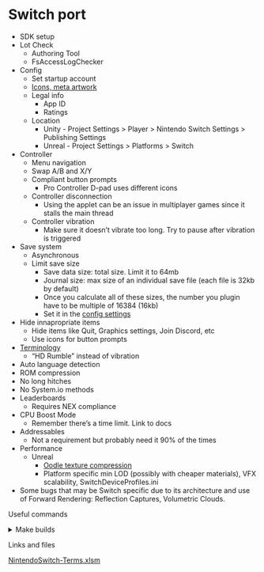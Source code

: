 # Switch port

- SDK setup
- Lot Check
    - Authoring Tool
    - FsAccessLogChecker
- Config
    - Set startup account
    - [Icons, meta artwork](https://github.com/kf-jbialo/porting-reference/wiki/Platform-Reference-Images)
    - Legal info
        - App ID
        - Ratings
    - Location
        - Unity - Project Settings > Player > Nintendo Switch Settings > Publishing Settings
        - Unreal - Project Settings > Platforms > Switch
- Controller
    - Menu navigation
    - Swap A/B and X/Y
    - Compliant button prompts
        - Pro Controller D-pad uses different icons
    - Controller disconnection
        - Using the applet can be an issue in multiplayer games since it stalls the main thread
    - Controller vibration
        - Make sure it doesn’t vibrate too long. Try to pause after vibration is triggered
- Save system
    - Asynchronous
    - Limit save size
        - Save data size: total size. Limit it to 64mb
        - Journal size: max size of an individual save file (each file is 32kb by default)
        - Once you calculate all of these sizes, the number you plugin have to be multiple of 16384 (16kb)
        - Set it in the [config settings](https://www.notion.so/Astrea-fd128e79d1f24b359db404a2bb5dca92?pvs=21)
- Hide innapropriate items
    - Hide items like Quit, Graphics settings, Join Discord, etc
    - Use icons for button prompts
- [Terminology](https://www.notion.so/Astrea-fd128e79d1f24b359db404a2bb5dca92?pvs=21)
    - “HD Rumble” instead of vibration
- Auto language detection
- ROM compression
- No long hitches
- No System.io methods
- Leaderboards
    - Requires NEX compliance
- CPU Boost Mode
    - Remember there’s a time limit. Link to docs
- Addressables
    - Not a requirement but probably need it 90% of the times
- Performance
    - Unreal
        - [Oodle texture compression](https://docs.unrealengine.com/4.27/en-US/TestingAndOptimization/Oodle/Texture/)
        - Platform specific min LOD (possibly with cheaper materials), VFX scalability, SwitchDeviceProfiles.ini
- Some bugs that may be Switch specific due to its architecture and use of Forward Rendering: Reflection Captures, Volumetric Clouds.

Useful commands

<details>
    <summary>Make builds</summary> 
    <details>
    <summary>Unreal</summary>
    <p>        
        @echo on
        
        title Building GameName on Switch (Shipping)
        
        echo Starting a Switch build...
        C:/Unreal/GameName/4.27_v2/Engine/Binaries/DotNET/AutomationTool.exe BuildCookRun -project=C:/Unreal/GameName/Game/ProjectName.uproject -noP4 -clientconfig=Shipping -serverconfig=Shipping -nocompile -nocompileeditor -installed -ue4exe=C:\Unreal\GameName\4.27_v2\Engine\Binaries\Win64\UE4Editor-Cmd.exe -utf8output -platform=Switch -build -cook -map=+MainMenu+Coliseum+CombatArena+Folktown+ForestOutSide+Kalios_Mountain_Persistent+Outside_Soma_PERSISTENT+SpiderDenPersistent+TempleOfPsyche_Persistent+TempleOfSoma_PERSISTENT+SukenTemple_Persistent+SunkenTempleDungeon_Persistent+InsideTheObservatory_PERSISTENT+OutsideTheObservatory_PERSISTENT+DeepForest_Persistent+OutsideSpiderDenPERSISTENT+ForestCave+SetaelesDungeon_PERSISTENT+OutsideGameName_PERSISTENT+TheGameName_PERSISTENT+StartCamp_Persistent+TemplteOfTheChosen_PERSISTENT -unversionedcookedcontent -compressed -stage -package -stagingdirectory=M:/Builds/GameName/BuildMachine/v2/ -cmdline=""
        echo Finished building for Switch.
    </p>
    </details>
</details>

<details>
<summary> Patching </summary> 
<details>
<summary> Analyze patch </summary>
        
    %NINTENDO_SDK_ROOT%\Tools\CommandLineTools\AuthoringTool\AuthoringTool.exe analyze-patch C:\GameName\Binaries\Switch\GameName-Switch-Shipping-patch.nsp --previous C:\GameName\Releases\Cert\Switch\LatestPatch\GameName-Switch-Shipping-Update-Patch2-RC1.nsp --original C:\GameName\Releases\Cert\Switch\OriginalRelease\GameName-Switch-Shipping.nsp
    
</details>
</details>        

        
    - Diff patch
        
        `%NINTENDO_SDK_ROOT%\Tools\CommandLineTools\AuthoringTool\AuthoringTool.exe diffpatch C:\GameName\Releases\Cert\Switch\OriginalRelease\GameName-Switch-Shipping.nsp C:\GameName\Releases\Cert\Switch\LatestPatch\GameName-Switch-Shipping-Update-Patch2-RC1.nsp C:\GameName\Binaries\Switch\GameName-Switch-Shipping-patch.nsp`
        
    - Compare NSP
        
        `%NINTENDO_SDK_ROOT%\Tools\CommandLineTools\AuthoringTool\AuthoringTool.exe comparensp C:\GameName\Binaries\Switch\GameName-Switch-Shipping-patch.nsp C:\GameName\Releases\Cert\Switch\OriginalRelease\GameName-Switch-Shipping.nsp`
        
- Filesystem
    - Copy files from the SD card to PC
        
        `%NINTENDO_SDK_ROOT%\Tools\CommandLineTools\RunOnTarget.exe %NINTENDO_SDK_ROOT%\TargetTools\NX-NXFP2-a64\DevMenuCommand\Release\DevMenuCommand.nsp -- debug copy --source sdcard:/ --destination M:/nx_sdcard --skip-error-file`
        
    - Restore/Backup Save Data
        
        https://github.com/kf-jbialo/porting-reference/wiki/Console-Storage-Backup-Restore
        
- FsAccessLogChecker
    
    `%NINTENDO_SDK_ROOT%\Tools\FsAccessLogChecker\FsAccessLogChecker.exe M:\nx_sdcard\FsAccessLog.txt -o M:\nx_sdcard\FsAccessLog-Result.txt` 
    
- Initialize EDev manually
    
    Fixes the kit not booting due to failing to update the firmware through Nintendo Dev Interface
    
    `%NINTENDO_SDK_ROOT%\Tools\CommandLineTools\InitializeEdevWin.exe`

  <details>
  <summary>Nested</summary>
  <details>
    <summary>Nested</summary>
    <p>lolwat</p>
    <details>
      <summary>Nested</summary>
      <p>lolwat</p>
    </details>
  </details>
  <details>
    <summary>Nested</summary>
    <p>lolwat</p>
  </details>
  <details>
    <summary>Nested</summary>
    <p>lolwat</p>
  </details>
  <p>lolwat</p>
</details>
    

Links and files

[NintendoSwitch-Terms.xlsm](https://prod-files-secure.s3.us-west-2.amazonaws.com/31274887-7daf-4c2f-b51f-9a29b90d9eb7/ae4dec49-d11a-4a3c-989c-a2c267257786/NintendoSwitch-Terms.xlsm)
